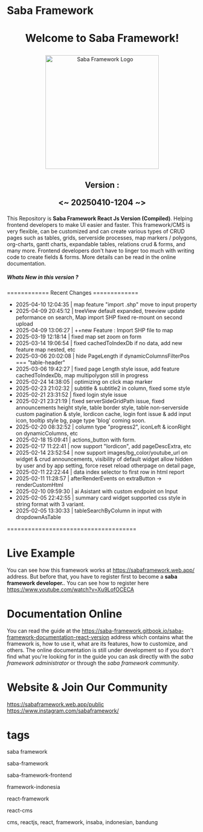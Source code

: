 <h1>Saba Framework</h1>

# <p align="center">Welcome to Saba Framework!</p>

<p align="center"><img src="https://res.cloudinary.com/insaba/image/upload/v1700625287/saba_framework/logo_saba_framework_gqw72y.png" alt="Saba Framework Logo" width="300"></p>

## <p align="center">Version : </p><p align="center"><~ 20250410-1204 ~></p>

This Repository is **Saba Framework React Js Version (Compiled)**. Helping frontend developers to make UI easier and faster. This framework/CMS is very flexible, can be customized and can create various types of CRUD pages such as tables, grids, serverside processes, map markers / polygons, org-charts, gantt charts, expandable tables, relations crud & forms, and many more. Frontend developers don't have to linger too much with writing code to create fields & forms. More details can be read in the online documentation.

##### Whats New in this version ?

============ Recent Changes =============

- 2025-04-10 12:04:35 | map feature  "import .shp" move to input property
- 2025-04-09 20:45:12 | treeView default expanded, treeview update peformance on search, Map import SHP fixed re-mount on second upload
- 2025-04-09 13:06:27 | ++new Feature : Import SHP file to map
- 2025-03-19 12:18:14 | fixed map set zoom on form
- 2025-03-14 19:06:54 | fixed cachedToIndexDb if no data, add new feature map nested, etc
- 2025-03-06 20:02:08 | hide PageLength if dynamicColumnsFilterPos ===  "table-header"
- 2025-03-06 19:42:27 | fixed page Length style issue, add feature cachedToIndexDb, map multipolygon still in progress
- 2025-02-24 14:38:05 | optimizing on click map marker
- 2025-02-23 21:02:32 | subtitle & subtitle2 in column, fixed some style
- 2025-02-21 23:31:52 | fixed login style issue
- 2025-02-21 23:21:19 | fixed serverSideGridPath issue, fixed announcements height style, table border style, table non-serverside custom pagination & style, lordicon cache, login font issue & add input icon, tooltip style bg, page type 'blog' coming soon.
- 2025-02-20 08:32:52 | column type "progress2", iconLeft & iconRight on dynamicColumns, etc
- 2025-02-18 15:09:41 | actions_button with form.
- 2025-02-17 11:22:41 | now support "lordicon", add pageDescExtra, etc
- 2025-02-14 23:52:54 | now support images/bg_color/youtube_url on widget & crud announcements, visibility of default widget allow hidden by user and by app setting, force reset reload otherpage on detail page,
- 2025-02-11 22:22:44 | data index selector to first row in html report
- 2025-02-11 11:28:57 | afterRenderEvents on extraButton -> renderCustomHtml
- 2025-02-10 09:59:30 | ai Asistant with custom endpoint on Input
- 2025-02-05 22:42:55 | summary card widget supported css style in string format with 3 variant.
- 2025-02-05 13:30:33 | tableSearchByColumn in input with dropdownAsTable

=====================================

# Live Example

You can see how this framework works at https://sabaframework.web.app/ address. But before that, you have to register first to become a **saba framework developer.**. You can see how to register here https://www.youtube.com/watch?v=Xu9LofOCECA

# Documentation Online

You can read the guide at the https://saba-framework.gitbook.io/saba-framework-documentation-react-version address which contains what the framework is, how to use it, what are its features, how to customize, and others. The online documentation is still under development so if you don't find what you're looking for in the guide you can ask directly with the _saba framework administrator_ or through the _saba framework community_.

# Website & Join Our Community

https://sabaframework.web.app/public
https://www.instagram.com/sabaframework/

# tags

<p>saba framework</p>
<p>saba-framework</p>
<p>saba-framework-frontend</p>
<p>framework-indonesia</p>
<p>react-framework</p>
<p>react-cms</p>
<p>cms, reactjs, react, framework, insaba, indonesian, bandung</p>
